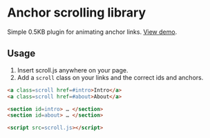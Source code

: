 # Anchor scrolling library

Simple 0.5KB plugin for animating anchor links. [View demo](http://playground.deaxon.com/js/anchor-scrolling-library/).

## Usage

1. Insert scroll.js anywhere on your page.
2. Add a `scroll` class on your links and the correct ids and anchors.

```html
<a class=scroll href=#intro>Intro</a>
<a class=scroll href=#about>About</a>

<section id=intro> … </section>
<section id=about> … </section>

<script src=scroll.js></script>
```
